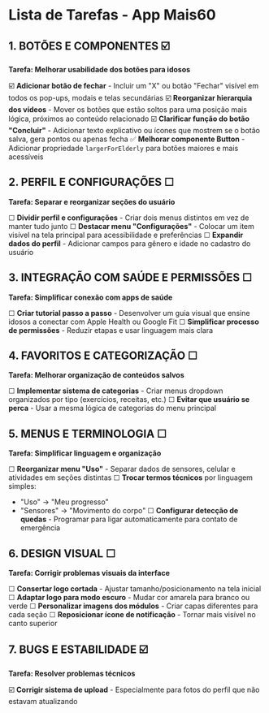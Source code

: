 # Lista de Tarefas - App Mais60

## **1. BOTÕES E COMPONENTES** ☑️

**Tarefa: Melhorar usabilidade dos botões para idosos**

☑️ **Adicionar botão de fechar** - Incluir um "X" ou botão "Fechar" visível em todos os pop-ups, modais e telas secundárias
☑️ **Reorganizar hierarquia dos vídeos** - Mover os botões que estão soltos para uma posição mais lógica, próximos ao conteúdo relacionado
☑️ **Clarificar função do botão "Concluir"** - Adicionar texto explicativo ou ícones que mostrem se o botão salva, gera pontos ou apenas fecha
✅ **Melhorar componente Button** - Adicionar propriedade `largerForElderly` para botões maiores e mais acessíveis

## **2. PERFIL E CONFIGURAÇÕES** ☐

**Tarefa: Separar e reorganizar seções do usuário**

☐ **Dividir perfil e configurações** - Criar dois menus distintos em vez de manter tudo junto
☐ **Destacar menu "Configurações"** - Colocar um item visível na tela principal para acessibilidade e preferências
☐ **Expandir dados do perfil** - Adicionar campos para gênero e idade no cadastro do usuário

## **3. INTEGRAÇÃO COM SAÚDE E PERMISSÕES** ☐

**Tarefa: Simplificar conexão com apps de saúde**

☐ **Criar tutorial passo a passo** - Desenvolver um guia visual que ensine idosos a conectar com Apple Health ou Google Fit
☐ **Simplificar processo de permissões** - Reduzir etapas e usar linguagem mais clara

## **4. FAVORITOS E CATEGORIZAÇÃO** ☐

**Tarefa: Melhorar organização de conteúdos salvos**

☐ **Implementar sistema de categorias** - Criar menus dropdown organizados por tipo (exercícios, receitas, etc.)
☐ **Evitar que usuário se perca** - Usar a mesma lógica de categorias do menu principal

## **5. MENUS E TERMINOLOGIA** ☐

**Tarefa: Simplificar linguagem e organização**

☐ **Reorganizar menu "Uso"** - Separar dados de sensores, celular e atividades em seções distintas
☐ **Trocar termos técnicos** por linguagem simples:
  - "Uso" → "Meu progresso"
  - "Sensores" → "Movimento do corpo"
☐ **Configurar detecção de quedas** - Programar para ligar automaticamente para contato de emergência

## **6. DESIGN VISUAL** ☐

**Tarefa: Corrigir problemas visuais da interface**

☐ **Consertar logo cortada** - Ajustar tamanho/posicionamento na tela inicial
☐ **Adaptar logo para modo escuro** - Mudar cor amarela para branco ou verde
☐ **Personalizar imagens dos módulos** - Criar capas diferentes para cada seção
☐ **Reposicionar ícone de notificação** - Tornar mais visível no canto superior

## **7. BUGS E ESTABILIDADE** ☑️

**Tarefa: Resolver problemas técnicos**

☑️ **Corrigir sistema de upload** - Especialmente para fotos do perfil que não estavam atualizando